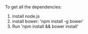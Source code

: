 To get all the dependencies:
1. install node.js
2. install bower: 'npm install -g bower'
3. Run 'npm install && bower install'